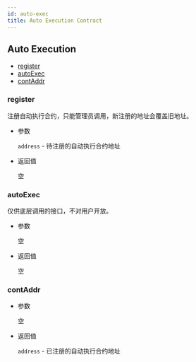 ```yaml
---
id: auto-exec
title: Auto Execution Contract
---
```


<h2 class="hover-list">Auto Execution</h2>

* [register](#register)
* [autoExec](#autoExec)
* [contAddr](#contAddr)

### register

注册自动执行合约，只能管理员调用，新注册的地址会覆盖旧地址。

* 参数
    
    `address` - 待注册的自动执行合约地址

* 返回值
    
    空

### autoExec

仅供底层调用的接口，不对用户开放。

* 参数
    
    空

* 返回值
    
    空

### contAddr

* 参数
    
    空

* 返回值
    
    `address` - 已注册的自动执行合约地址